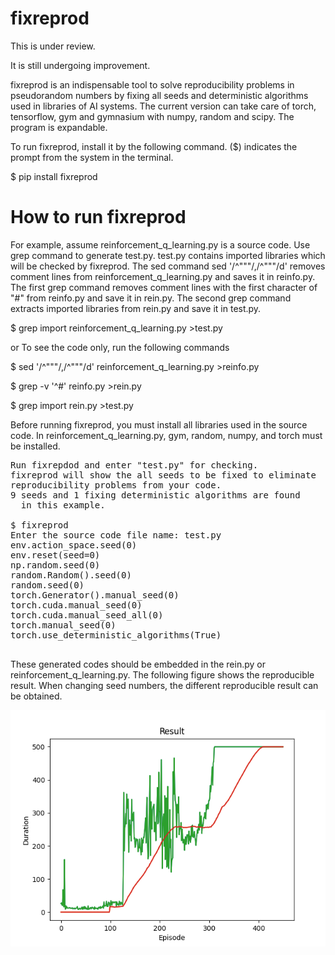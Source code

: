 # fixreprod
This is under review.

It is still undergoing improvement.

fixreprod is an indispensable tool to solve reproducibility problems in pseudorandom numbers by fixing all seeds and deterministic algorithms used in libraries of AI systems.
The current version can take care of torch, tensorflow, gym and gymnasium with numpy, random and scipy. The program is expandable.

To run fixreprod, install it by the following command. ($) indicates the prompt from the system in the terminal.

$ pip install fixreprod

# How to run fixreprod

For example, assume reinforcement_q_learning.py is a source code. Use grep command to generate test.py.
test.py contains imported libraries which will be checked by fixreprod. The sed command sed '/^"""/,/^"""/d' removes comment lines from reinforcement_q_learning.py and saves it in reinfo.py. The first grep command removes comment lines with the first character of "#" from reinfo.py and save it in rein.py. The second grep command extracts imported libraries from rein.py and save it in test.py.

$ grep import reinforcement_q_learning.py >test.py

or To see the code only, run the following commands

$ sed '/^"""/,/^"""/d' reinforcement_q_learning.py >reinfo.py

$ grep -v '^#' reinfo.py >rein.py

$ grep import rein.py >test.py

Before running fixreprod, you must install all libraries used in the source code.
In reinforcement_q_learning.py, gym, random, numpy, and torch must be installed.

<pre>
Run fixrepdod and enter "test.py" for checking.
fixreprod will show the all seeds to be fixed to eliminate 
reproducibility problems from your code. 
9 seeds and 1 fixing deterministic algorithms are found 
  in this example.
  
$ fixreprod
Enter the source code file name: test.py
env.action_space.seed(0)
env.reset(seed=0)
np.random.seed(0)
random.Random().seed(0)
random.seed(0)
torch.Generator().manual_seed(0)        
torch.cuda.manual_seed(0)
torch.cuda.manual_seed_all(0)
torch.manual_seed(0)
torch.use_deterministic_algorithms(True)

</pre>
These generated codes should be embedded in the rein.py or reinforcement_q_learning.py. The following figure shows the reproducible result. When changing seed numbers, the different reproducible result can be obtained.

<img src='https://github.com/y-takefuji/fixreprod/raw/main/result.png' width=540 hight=480>
